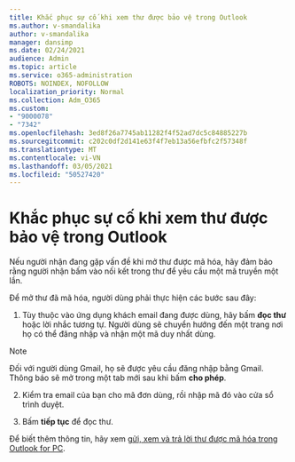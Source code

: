 ```yaml
---
title: Khắc phục sự cố khi xem thư được bảo vệ trong Outlook
ms.author: v-smandalika
author: v-smandalika
manager: dansimp
ms.date: 02/24/2021
audience: Admin
ms.topic: article
ms.service: o365-administration
ROBOTS: NOINDEX, NOFOLLOW
localization_priority: Normal
ms.collection: Adm_O365
ms.custom:
- "9000078"
- "7342"
ms.openlocfilehash: 3ed8f26a7745ab11282f4f52ad7dc5c84885227b
ms.sourcegitcommit: c202c0df2d141e63f4f7eb13a56efbfc2f57348f
ms.translationtype: MT
ms.contentlocale: vi-VN
ms.lasthandoff: 03/05/2021
ms.locfileid: "50527420"
---
```

# <a name="fix-problem-of-viewing-protected-message-in-outlook"></a>Khắc phục sự cố khi xem thư được bảo vệ trong Outlook

Nếu người nhận đang gặp vấn đề khi mở thư được mã hóa, hãy đảm bảo rằng người nhận bấm vào nối kết trong thư để yêu cầu một mã truyền một lần.

Để mở thư đã mã hóa, người dùng phải thực hiện các bước sau đây:

1. Tùy thuộc vào ứng dụng khách email đang được dùng, hãy bấm **đọc thư** hoặc lời nhắc tương tự. Người dùng sẽ chuyển hướng đến một trang nơi họ có thể đăng nhập và nhận một mã duy nhất dùng.

> [!NOTE]
> Đối với người dùng Gmail, họ sẽ được yêu cầu đăng nhập bằng Gmail. Thông báo sẽ mở trong một tab mới sau khi bấm **cho phép**.

2. Kiểm tra email của bạn cho mã đơn dùng, rồi nhập mã đó vào cửa sổ trình duyệt.

3. Bấm **tiếp tục** để đọc thư.

Để biết thêm thông tin, hãy xem [gửi, xem và trả lời thư được mã hóa trong Outlook for PC](https://support.microsoft.com/topic/send-view-and-reply-to-encrypted-messages-in-outlook-for-pc-eaa43495-9bbb-4fca-922a-df90dee51980).


